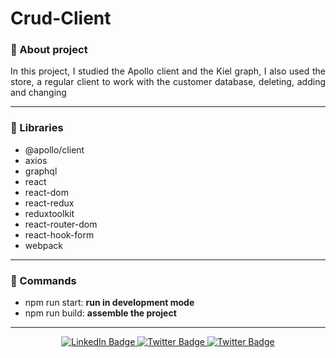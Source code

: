 # Crud-Client

### :pushpin: About project
<p align="justify">
In this project, I studied the Apollo client and the Kiel graph, I also used the store, a regular client to work with the customer database, deleting, adding and changing</p>

---

### :book: Libraries

- @apollo/client
- axios
- graphql
- react
- react-dom
- react-redux
- reduxtoolkit
- react-router-dom
- react-hook-form
- webpack

---

### :pizza: Commands

- npm run start: <strong>run in development mode</strong>
- npm run build: <strong>assemble the project</strong>

---

<div id="badges" align="center">  
<a href="https://www.linkedin.com/in/sinedviper"> 
<img src="https://img.shields.io/badge/LinkedIn-blue?style=for-the-badge&logo=linkedin&logoColor=white" alt="LinkedIn Badge"/> 
</a> 
<a href="https://www.instagram.com/sinedviper"> 
<img src="https://img.shields.io/badge/Instagram-orange?style=for-the-badge&logo=instagram&logoColor=white" alt="Twitter Badge"/> 
</a>
<a href="https://www.t.me/sinedviper"> 
<img src="https://img.shields.io/badge/Telegram-purple?style=for-the-badge&logo=telegram&logoColor=white" alt="Twitter Badge"/> 
</a>
</div>
